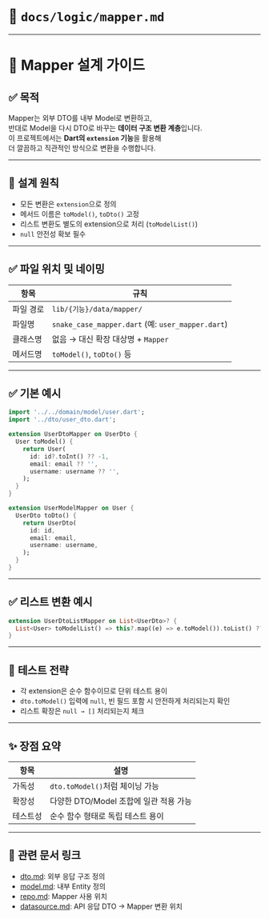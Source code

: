 # 🔄 `docs/logic/mapper.md`

---

# 🧭 Mapper 설계 가이드

## ✅ 목적

Mapper는 외부 DTO를 내부 Model로 변환하고,  
반대로 Model을 다시 DTO로 바꾸는 **데이터 구조 변환 계층**입니다.  
이 프로젝트에서는 **Dart의 `extension` 기능**을 활용해  
더 깔끔하고 직관적인 방식으로 변환을 수행합니다.

---

## 🧱 설계 원칙

- 모든 변환은 `extension`으로 정의
- 메서드 이름은 `toModel()`, `toDto()` 고정
- 리스트 변환도 별도의 extension으로 처리 (`toModelList()`)
- `null` 안전성 확보 필수

---

## ✅ 파일 위치 및 네이밍

| 항목 | 규칙 |
|------|------|
| 파일 경로 | `lib/{기능}/data/mapper/` |
| 파일명 | `snake_case_mapper.dart` (예: `user_mapper.dart`) |
| 클래스명 | 없음 → 대신 확장 대상명 + `Mapper` |
| 메서드명 | `toModel()`, `toDto()` 등 |

---

## ✅ 기본 예시

```dart
import '../../domain/model/user.dart';
import '../dto/user_dto.dart';

extension UserDtoMapper on UserDto {
  User toModel() {
    return User(
      id: id?.toInt() ?? -1,
      email: email ?? '',
      username: username ?? '',
    );
  }
}

extension UserModelMapper on User {
  UserDto toDto() {
    return UserDto(
      id: id,
      email: email,
      username: username,
    );
  }
}
```

---

## ✅ 리스트 변환 예시

```dart
extension UserDtoListMapper on List<UserDto>? {
  List<User> toModelList() => this?.map((e) => e.toModel()).toList() ?? [];
}
```

---

## 🧪 테스트 전략

- 각 extension은 순수 함수이므로 단위 테스트 용이
- `dto.toModel()` 입력에 `null`, 빈 필드 포함 시 안전하게 처리되는지 확인
- 리스트 확장은 `null → []` 처리되는지 체크

---

## ✨ 장점 요약

| 항목 | 설명 |
|------|------|
| 가독성 | `dto.toModel()`처럼 체이닝 가능 |
| 확장성 | 다양한 DTO/Model 조합에 일관 적용 가능 |
| 테스트성 | 순수 함수 형태로 독립 테스트 용이 |

---

## 🔁 관련 문서 링크

- [dto.md](dto.md): 외부 응답 구조 정의
- [model.md](model.md): 내부 Entity 정의
- [repo.md](repository.md): Mapper 사용 위치
- [datasource.md](datasource.md): API 응답 DTO → Mapper 변환 위치